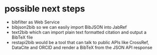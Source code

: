 
# possible next steps

+ bibfilter as Web Service
+ bibjson2bib so we can easily import BibJSON into JabRef
+ text2bib which can import plain text formatted citation and output a BibTeX file
+ restapi2bib would be a tool that can talk to public APIs like CrossRef, DataCite and ORCID and render a BibTeX from the JSON API response

